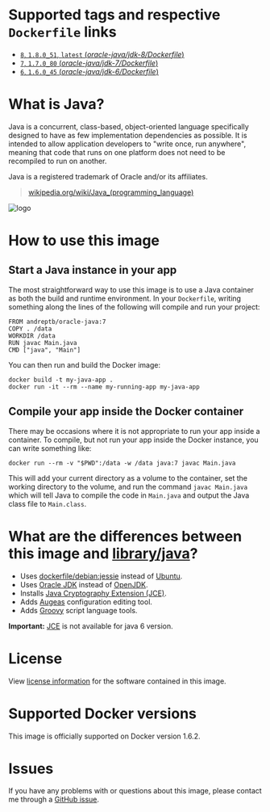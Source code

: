 # Supported tags and respective `Dockerfile` links

-	[`8`, `1.8.0_51`, `latest` (*oracle-java/jdk-8/Dockerfile*)](https://github.com/andreptb/Dockerfiles/blob/master/oracle-java/jdk-8/Dockerfile)
-	[`7`, `1.7.0_80`  (*oracle-java/jdk-7/Dockerfile*)](https://github.com/andreptb/Dockerfiles/blob/master/oracle-java/jdk-7/Dockerfile)
-	[`6`, `1.6.0_45`  (*oracle-java/jdk-6/Dockerfile*)](https://github.com/andreptb/Dockerfiles/blob/master/oracle-java/jdk-6/Dockerfile)

# What is Java?

Java is a concurrent, class-based, object-oriented language specifically designed to have as few implementation dependencies as possible. It is intended to allow application developers to "write once, run anywhere", meaning that code that runs on one platform does not need to be recompiled to run on another.

Java is a registered trademark of Oracle and/or its affiliates.

> [wikipedia.org/wiki/Java_(programming_language)](http://en.wikipedia.org/wiki/Java_%28programming_language%29)

![logo](https://raw.githubusercontent.com/docker-library/docs/master/java/logo.png)

# How to use this image

## Start a Java instance in your app

The most straightforward way to use this image is to use a Java container as both the build and runtime environment. In your `Dockerfile`, writing something along the lines of the following will compile and run your project:

	FROM andreptb/oracle-java:7
	COPY . /data
	WORKDIR /data
	RUN javac Main.java
	CMD ["java", "Main"]

You can then run and build the Docker image:

	docker build -t my-java-app .
	docker run -it --rm --name my-running-app my-java-app

## Compile your app inside the Docker container

There may be occasions where it is not appropriate to run your app inside a container. To compile, but not run your app inside the Docker instance, you can write something like:

	docker run --rm -v "$PWD":/data -w /data java:7 javac Main.java

This will add your current directory as a volume to the container, set the working directory to the volume, and run the command `javac Main.java` which will tell Java to compile the code in `Main.java` and output the Java class file to `Main.class`.

# What are the differences between this image and [library/java](https://github.com/dockerfile/java)?

* Uses [dockerfile/debian:jessie](https://registry.hub.docker.com/_/debian/) instead of [Ubuntu](https://github.com/dockerfile/ubuntu).
* Uses [Oracle JDK](http://www.oracle.com/technetwork/pt/java/javase/downloads/index.html) instead of [OpenJDK](http://openjdk.java.net/).
* Installs [Java Cryptography Extension (JCE)](http://www.oracle.com/technetwork/java/javase/downloads/jce8-download-2133166.html).
* Adds [Augeas](http://augeas.net/) configuration editing tool.
* Adds [Groovy](http://www.groovy-lang.org/) script language tools.

**Important:** [JCE](http://www.oracle.com/technetwork/java/javase/downloads/jce8-download-2133166.html) is not available for java 6 version.

# License

View [license information](http://www.oracle.com/technetwork/java/javase/terms/license/index.html) for the software contained in this image.

# Supported Docker versions

This image is officially supported on Docker version 1.6.2.

# Issues

If you have any problems with or questions about this image, please contact me through a [GitHub issue](https://github.com/andreptb/Dockerfiles/issues).
